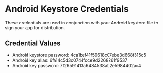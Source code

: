 # Android Keystore Credentials

These credentials are used in conjunction with your Android keystore file to sign your app for distribution.

## Credential Values

- Android keystore password: 4ca1bef41f59618c07ebe3d668f815c5
- Android key alias: 6fa14c5d3c0744fcce9d2268261f9537
- Android key password: 7f26591413a6484538ab2e5984402ac4
      